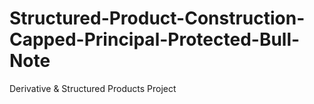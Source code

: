 # Structured-Product-Construction-Capped-Principal-Protected-Bull-Note
Derivative &amp; Structured Products Project
